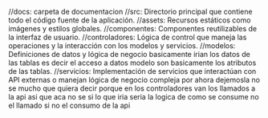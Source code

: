 //docs: carpeta de documentacion 
//src: Directorio principal que contiene todo el código fuente de la aplicación.
//assets: Recursos estáticos como imágenes y estilos globales.
//componentes: Componentes reutilizables de la interfaz de usuario.
//controladores: Lógica de control que maneja las operaciones y la interacción con los modelos y servicios.
//modelos: Definiciones de datos y lógica de negocio basicamente irian los datos de las tablas es decir el
acceso a datos modelo son basicamente los atributos de las tablas.
//servicios: Implementación de servicios que interactúan con API externas o manejan lógica de negocio compleja 
por ahora dejemosla no se mucho que quiera decir porque en los controladores van los llamados a la api asi que aca no se
si lo que iria seria la logica de como se consume no el llamado si no el consumo de la api 